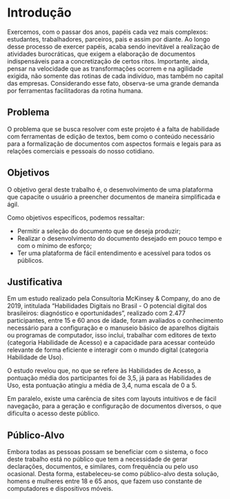 # Introdução

Exercemos, com o passar dos anos, papéis cada vez mais complexos: estudantes, trabalhadores, parceiros, pais e assim por diante. Ao longo desse processo de exercer papéis, acaba sendo inevitável a realização de atividades burocráticas, que exigem a elaboração de documentos indispensáveis para a concretização de certos ritos. Importante, ainda, pensar na velocidade que as transformações ocorrem e na agilidade exigida, não somente das rotinas de cada indivíduo, mas também no capital das empresas. Considerando esse fato, observa-se uma grande demanda por ferramentas facilitadoras da rotina humana. 
 
## Problema

O problema que se busca resolver com este projeto é a falta de habilidade com ferramentas de edição de textos, bem como o conteúdo necessário para a formalização de documentos com aspectos formais e legais para as relações comerciais e pessoais do nosso cotidiano.

## Objetivos

O objetivo geral deste trabalho é, o desenvolvimento de uma plataforma que capacite o usuário a preencher documentos de maneira simplificada e ágil. 

Como objetivos específicos, podemos ressaltar:

- Permitir a seleção do documento que se deseja produzir;
-	Realizar o desenvolvimento do documento desejado em pouco tempo e com o mínimo de esforço;
-	Ter uma plataforma de fácil entendimento e acessível para todos os públicos.


## Justificativa

Em um estudo realizado pela Consultoria McKinsey & Company, do ano de 2019, intitulada “Habilidades Digitais no Brasil - O potencial digital dos brasileiros: diagnóstico e oportunidades”, realizado com 2.477 participantes, entre 15 e 60 anos de idade, foram avaliados o conhecimento necessário para a configuração e o manuseio básico de aparelhos digitais ou programas de computador, isso inclui, trabalhar com editores de texto (categoria Habilidade de Acesso) e a capacidade para acessar conteúdo relevante de forma eficiente e interagir com o mundo digital (categoria Habilidade de Uso). 

O estudo revelou que, no que se refere às Habilidades de Acesso, a pontuação média dos participantes foi de 3,5, já para as Habilidades de Uso, esta pontuação atingiu a média de 3,4, numa escala de 0 a 5. 

Em paralelo, existe uma carência de sites com layouts intuitivos e de fácil navegação, para a geração e configuração de documentos diversos, o que dificulta o acesso deste público.


## Público-Alvo

Embora todas as pessoas possam se beneficiar com o sistema, o foco deste trabalho está no público que tem a necessidade de gerar declarações, documentos, e similares, com frequência ou pelo uso ocasional. Desta forma, estabeleceu-se como público-alvo desta solução, homens e mulheres entre 18 e 65 anos, que fazem uso constante de computadores e dispositivos móveis. 
